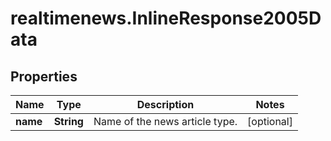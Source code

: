 # realtimenews.InlineResponse2005Data

## Properties

Name | Type | Description | Notes
------------ | ------------- | ------------- | -------------
**name** | **String** | Name of the news article type. | [optional] 


